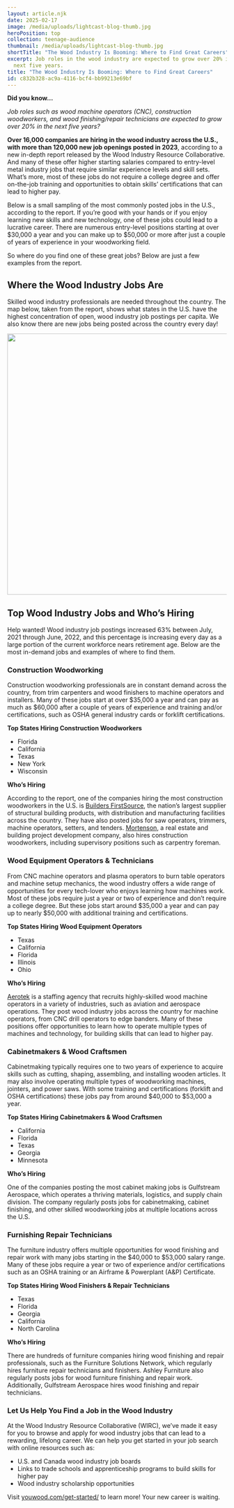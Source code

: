 ```yaml
---
layout: article.njk
date: 2025-02-17
image: /media/uploads/lightcast-blog-thumb.jpg
heroPosition: top
collection: teenage-audience
thumbnail: /media/uploads/lightcast-blog-thumb.jpg
shortTitle: "The Wood Industry Is Booming: Where to Find Great Careers"
excerpt: Job roles in the wood industry are expected to grow over 20% in the
  next five years.
title: "The Wood Industry Is Booming: Where to Find Great Careers"
id: c832b328-ac9a-4116-bcf4-bb99213e69bf
---
```

**Did you know…** 

*Job roles such as wood machine operators (CNC), construction woodworkers, and wood finishing/repair technicians are expected to grow over 20% in the next five years?*

**Over 16,000 companies are hiring in the wood industry across the U.S., with more than 120,000 new job openings posted in 2023**, according to a new in-depth report released by the Wood Industry Resource Collaborative. And many of these offer higher starting salaries compared to entry-level metal industry jobs that require similar experience levels and skill sets. What’s more, most of these jobs do not require a college degree and offer on-the-job training and opportunities to obtain skills’ certifications that can lead to higher pay.

Below is a small sampling of the most commonly posted jobs in the U.S., according to the report. If you’re good with your hands or if you enjoy learning new skills and new technology, one of these jobs could lead to a lucrative career. There are numerous entry-level positions starting at over $30,000 a year and you can make up to $50,000 or more after just a couple of years of experience in your woodworking field.

So where do you find one of these great jobs? Below are just a few examples from the report.

## Where the Wood Industry Jobs Are

Skilled wood industry professionals are needed throughout the country. The map below, taken from the report, shows what states in the U.S. have the highest concentration of open, wood industry job postings per capita. We also know there are new jobs being posted across the country every day!

<img src="/media/uploads/2023-map.jpg" width="600">

## Top Wood Industry Jobs and Who’s Hiring

Help wanted! Wood industry job postings increased 63% between July, 2021 through June, 2022, and this percentage is increasing every day as a large portion of the current workforce nears retirement age. Below are the most in-demand jobs and examples of where to find them.

### Construction Woodworking

Construction woodworking professionals are in constant demand across the country, from trim carpenters and wood finishers to machine operators and installers. Many of these jobs start at over $35,000 a year and can pay as much as $60,000 after a couple of years of experience and training and/or certifications, such as OSHA general industry cards or forklift certifications.

**Top States Hiring Construction Woodworkers**

* Florida
* California
* Texas
* New York
* Wisconsin

**Who’s Hiring**

According to the report, one of the companies hiring the most construction woodworkers in the U.S. is [Builders FirstSource](https://www.bldr.com/join-our-team/tips-to-apply), 
the nation’s largest supplier of structural building products, with distribution and manufacturing facilities 
across the country. They have also posted jobs for saw operators, trimmers, machine operators, setters, and tenders. 
[Mortenson](https://www.mortenson.com/careers/search#first=10&f:category=[Craft]), a real estate and building project development company, also hires construction woodworkers, including supervisory positions such as carpentry foreman.


### Wood Equipment Operators & Technicians

From CNC machine operators and plasma operators to burn table operators and machine setup mechanics, the wood industry offers a wide range of opportunities for every tech-lover who enjoys learning how machines work. Most of these jobs require just a year or two of experience and don’t require a college degree. But these jobs start around $35,000 a year and can pay up to nearly $50,000 with additional training and certifications.

**Top States Hiring Wood Equipment Operators**

* Texas
* California
* Florida
* Illinois
* Ohio

**Who’s Hiring**

[Aerotek](https://www.aerotek.com/en/about-us) is a staffing agency that recruits highly-skilled wood machine operators in a variety of industries, such as aviation and aerospace operations. They post wood industry jobs across the country for machine operators, from CNC drill operators to edge banders. Many of these positions offer opportunities to learn how to operate multiple types of machines and technology, for building skills that can lead to higher pay.

### Cabinetmakers & Wood Craftsmen

Cabinetmaking typically requires one to two years of experience to acquire skills such as cutting, shaping, assembling, and installing wooden articles. It may also involve operating multiple types of woodworking machines, jointers, and power saws. With some training and certifications (forklift and OSHA certifications) these jobs pay from around $40,000 to $53,000 a year.

**Top States Hiring Cabinetmakers & Wood Craftsmen**

* California
* Florida
* Texas
* Georgia
* Minnesota

**Who’s Hiring**

One of the companies posting the most cabinet making jobs is Gulfstream Aerospace, which operates a thriving materials, logistics, and supply chain division. The company regularly posts jobs for cabinetmaking, cabinet finishing, and other skilled woodworking jobs at multiple locations across the U.S. 

### Furnishing Repair Technicians

The furniture industry offers multiple opportunities for wood finishing and repair work with many jobs starting in the $40,000 to $53,000 salary range. Many of these jobs require a year or two of experience and/or certifications such as an OSHA training or an Airframe & Powerplant (A&P) Certificate.

**Top States Hiring Wood Finishers & Repair Technicians**

* Texas
* Florida
* Georgia
* California
* North Carolina

**Who’s Hiring**

There are hundreds of furniture companies hiring wood finishing and repair professionals, such as the Furniture Solutions Network, which regularly hires furniture repair technicians and finishers. Ashley Furniture also regularly posts jobs for wood furniture finishing and repair work. Additionally, Gulfstream Aerospace hires wood finishing and repair technicians.

### Let Us Help You Find a Job in the Wood Industry

At the Wood Industry Resource Collaborative (WIRC), we’ve made it easy for you to browse and apply for wood industry jobs that can lead to a rewarding, lifelong career. We can help you get started in your job search with online resources such as:

* U.S. and Canada wood industry job boards
* Links to trade schools and apprenticeship programs to build skills for higher pay
* Wood industry scholarship opportunities

Visit [youwood.com/get-started/](/get-started/) to learn more! Your new career is waiting.
